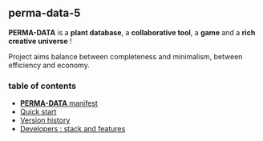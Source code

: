 ## perma-data-5
**PERMA-DATA** is a **plant database**, a **collaborative tool**, a **game** and a **rich creative universe** !

Project aims balance between completeness and minimalism, between efficiency and economy.

### table of contents
* [**PERMA-DATA** manifest](#perma-data-manifest)
* [Quick start](#quick-start)
* [Version history](#version-history)
* [Developers : stack and features](#developers--stack-and-features)